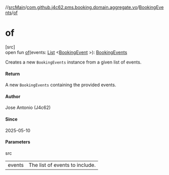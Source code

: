 //[srcMain](../../../index.md)/[com.github.j4c62.pms.booking.domain.aggregate.vo](../index.md)/[BookingEvents](index.md)/[of](of.md)

# of

[src]\
open fun [of](of.md)(events: [List](https://docs.oracle.com/javase/8/docs/api/java/util/List.html)
&lt;[BookingEvent](../../com.github.j4c62.pms.booking.domain.aggregate.event/-booking-event/index.md)
&gt;): [BookingEvents](index.md)

Creates a new `BookingEvents` instance from a given list of events.

#### Return

A new `BookingEvents` containing the provided events.

#### Author

Jose Antonio (J4c62)

#### Since

2025-05-10

#### Parameters

src

|        |                                |
|--------|--------------------------------|
| events | The list of events to include. |